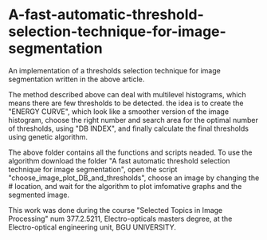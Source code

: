 # A-fast-automatic-threshold-selection-technique-for-image-segmentation
An implementation of a thresholds selection technique for image segmentation written in the above article.

The method described above can deal with multilevel histograms, which means there are few thresholds to be detected. the idea is to create the "ENERGY CURVE", which look like a smoother version of the image histogram, choose the right number and search area for the optimal number of thresholds, using "DB INDEX", and finally calculate the final thresholds using genetic algorithm.

The above folder contains all the functions and scripts neaded. To use the algorithm download the folder "A fast automatic threshold selection technique for image segmentation", open the script "choose_image_plot_DB_and_thresholds", choose an image by changing the # location, and wait for the algorithm to plot imfomative graphs and the segmented image.

This work was done during the course "Selected Topics in Image Processing" num 377.2.5211, Electro-opticals masters degree, at the Electro-optical engineering unit, BGU UNIVERSITY.
